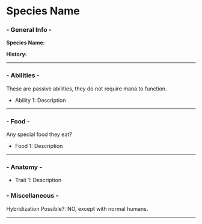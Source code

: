 # Species Name

### - General Info -

**Species Name:** 

**History:**

---
### - Abilities -
These are passive abilities, they do not require mana to function.
- Ability 1: Description

---
### - Food -
Any special food they eat?
- Food 1: Description

---
### - Anatomy -
- Trait 1: Description

### - Miscellaneous - 
Hybridization Possible?: NO, except with normal humans.


---






